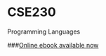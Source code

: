 # CSE230
Programming Languages

 ###[Online ebook available now](https://www.gitbook.com/book/zhewang711/cse230/details)
